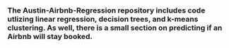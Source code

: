 ### The Austin-Airbnb-Regression repository includes code utlizing linear regression, decision trees, and k-means clustering. As well, there is a small section on predicting if an Airbnb will stay booked.
